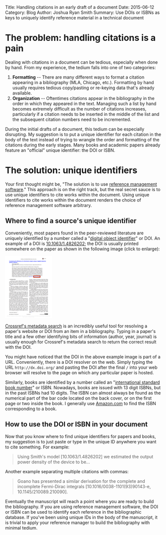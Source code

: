 Title: Handling citations in an early draft of a document
Date: 2015-06-12
Category: Blog
Author: Joshua Ryan Smith
Summary: Use DOIs or ISBNs as keys to uniquely identify reference material in a technical document


The problem: handling citations is a pain
=========================================
Dealing with citations in a document can be tedious, especially when done by hand. From my experience, the tedium falls into one of two categories:

1. **Formatting** -- There are many different ways to format a citation appearing in a bibliography (MLA, Chicago, etc.). Formatting by hand usually requires tedious copy/pasting or re-keying data that's already available.
2. **Organization** -- Oftentimes citations appear in the bibliography in the order in which they appeared in the text. Managing such a list by hand becomes extremely difficult as the number of citations increases, particularly if a citation needs to be inserted in the middle of the list and the subsequent citation numbers need to be incremented.

During the initial drafts of a document, this tedium can be especially disrupting. My suggestion is to put a unique identifier for each citation in the body of the text instead of trying to wrangle the order and formatting of the citations during the early stages. Many books and academic papers already feature an "official" unique identifier: the DOI or ISBN.


The solution: unique identifiers
================================
Your first thought might be, "The solution is to use [reference management software](https://en.wikipedia.org/wiki/Comparison_of_reference_management_software)." This approach is on the right track, but the real secret sauce is to use unique identifiers to cite works within the document. Using unique identifiers to cite works within the document renders the choice of reference management software arbitrary.


Where to find a source's unique identifier
------------------------------------------
Conveniently, most papers found in the peer-reviewed literature are uniquely identified by a number called a "[digital object identifier](https://en.wikipedia.org/wiki/Digital_object_identifier)" or DOI. An example of a DOI is [10.1063/1.4826202](http://dx.doi.org/10.1063/1.4826202); the DOI is usually printed somewhere on the paper as shown in the following image (click to enlarge):

[![Front cover of lab notebook](images/10.1063__1.4826202_p1_small.png "Front cover of lab notebook")](images/10.1063__1.4826202_p1.png)

[Crossref's metadata search](http://search.crossref.org) is an incredibly useful tool for resolving a paper's website or DOI from an item in a bibliography. Typing in a paper's title and a few other identifying bits of information (author, year, journal) is usually enough for Crossref's metadata search to return the correct result with the DOI.

You might have noticed that the DOI in the above example image is part of a URL. Conveniently, there is a DOI resolver on the web. Simply typing the URL `http://dx.doi.org/` and pasting the DOI after the final `/` into your web browser will resolve to the page on which any particular paper is hosted.

Similarly, books are identified by a number called an "[international standard book number](https://en.wikipedia.org/wiki/International_Standard_Book_Number)" or ISBN. Nowadays, books are issued with 13 digit ISBNs, but in the past ISBNs had 10 digits. The ISBN can almost always be found as the numerical part of the bar code located on the back cover, or on the first page or two inside the book. I generally use [Amazon.com](http://www.amazon.com) to find the ISBN corresponding to a book.


How to use the DOI or ISBN in your document
-------------------------------------------
Now that you know where to find unique identifiers for papers and books, my suggestion is to just paste or type in the unique ID anywhere you want to cite something. For example:

> Using Smith's model [10.1063/1.4826202] we estimated the output power density of the device to be...

Another example separating multiple citations with commas:

> Goano has presented a similar derivation for the complete and incomplete Fermi-Dirac integrals [10.1016/0038-1101(93)90143-e, 10.1145/210089.210090].

Eventually the manuscript will reach a point where you are ready to build the bibliography. If you are using reference management software, the DOI or ISBN can be used to identify each reference in the bibliographic database. If you've been using unique IDs in the body of the manuscript, it is trivial to apply your reference manager to build the bibliography with minimal tedium.

